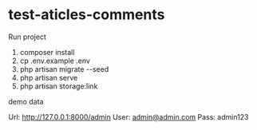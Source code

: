 # test-aticles-comments

Run project

1) composer install
2) cp .env.example .env
3) php artisan migrate --seed
4) php artisan serve
5) php artisan storage:link


demo data 

Url: http://127.0.0.1:8000/admin
User: admin@admin.com
Pass: admin123
